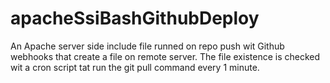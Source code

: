 # apacheSsiBashGithubDeploy
An Apache server side include file runned on repo push wit Github webhooks that create a file on remote server.
The file existence is checked wit a cron script tat run the git pull command every 1 minute. 
